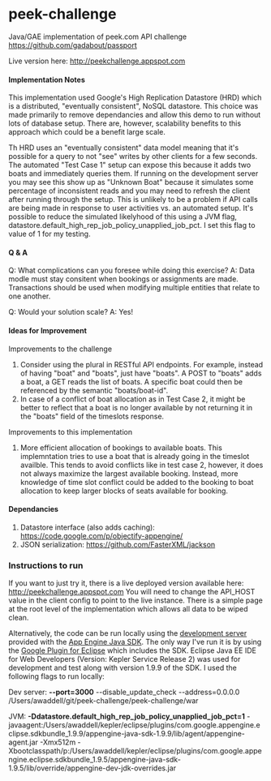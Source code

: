 peek-challenge
==============

Java/GAE implementation of peek.com API challenge https://github.com/gadabout/passport

Live version here: http://peekchallenge.appspot.com


#### Implementation Notes

This implementation used Google's High Replication Datastore (HRD) which is a distributed, "eventually consistent", NoSQL datastore. This choice was made primarily to remove dependancies and allow this demo to run without lots of database setup. There are, however, scalability benefits to this approach which could be a benefit large scale.

Th HRD uses an "eventually consistent" data model meaning that it's possible for a query to not "see" writes by other clients for a few seconds. The automated "Test Case 1" setup can expose this because it adds two boats and immediately queries them. If running on the development server you may see this show up as "Unknown Boat" because it simulates some percentage of inconsistent reads and you may need to refresh the client after running through the setup. This is unlikely to be a problem if API calls are being made in response to user activities vs. an automated setup. It's possible to reduce the simulated likelyhood of this using a JVM flag, datastore.default_high_rep_job_policy_unapplied_job_pct. I set this flag to value of 1 for my testing.

#### Q & A
Q: What complications can you foresee while doing this exercise? 
A: Data modle must stay consitent when bookings or assignments are made. Transactions should be used when modifying multiple entities that relate to one another.

Q: Would your solution scale?
A: Yes!

#### Ideas for Improvement

Improvements to the challenge

1. Consider using the plural in RESTful API endpoints. For example, instead of having "boat" and "boats", just have "boats". A POST to "boats" adds a boat, a GET reads the list of boats. A specific boat could then be referenced by the semantic "boats/boat-id".
2. In case of a conflict of boat allocation as in Test Case 2, it might be better to reflect that a boat is no longer available by not returning it in the "boats" field of the timeslots response. 

Improvements to this implementation

1. More efficient allocation of bookings to available boats. This implemntation tries to use a boat that is already going in the timeslot availble. This tends to avoid conflicts like in test case 2, however, it does not always maximize the largest available booking. Instead, more knowledge of time slot conflict could be added to the booking to boat allocation to keep larger blocks of seats available for booking.

#### Dependancies
1. Datastore interface (also adds caching): https://code.google.com/p/objectify-appengine/
2. JSON serialization: https://github.com/FasterXML/jackson

### Instructions to run
If you want to just try it, there is a live deployed version available here: http://peekchallenge.appspot.com 
You will need to change the API_HOST value in the client config to point to the live instance. There is a simple page at the root level of the implementation which allows all data to be wiped clean.

Alternatively, the code can be run locally using the [development server](https://developers.google.com/appengine/docs/java/tools/devserver) provided with the [App Engine Java SDK](https://developers.google.com/appengine/downloads#Google_App_Engine_SDK_for_Java). The only way I've run it is by using the [Google Plugin for Eclipse](https://developers.google.com/appengine/docs/java/tools/eclipse) which includes the SDK. Eclipse Java EE IDE for Web Developers (Version: Kepler Service Release 2) was used for development and test along with version 1.9.9 of the SDK. I used the following flags to run locally:

Dev server:
**--port=3000** --disable_update_check --address=0.0.0.0 /Users/awaddell/git/peek-challenge/peek-challenge/war

JVM:
**-Ddatastore.default_high_rep_job_policy_unapplied_job_pct=1** -javaagent:/Users/awaddell/kepler/eclipse/plugins/com.google.appengine.eclipse.sdkbundle_1.9.9/appengine-java-sdk-1.9.9/lib/agent/appengine-agent.jar -Xmx512m -Xbootclasspath/p:/Users/awaddell/kepler/eclipse/plugins/com.google.appengine.eclipse.sdkbundle_1.9.5/appengine-java-sdk-1.9.5/lib/override/appengine-dev-jdk-overrides.jar




